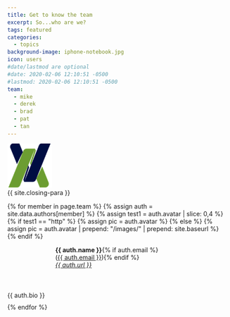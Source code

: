 ```yaml
---
title: Get to know the team
excerpt: So...who are we?
tags: featured
categories:
  - topics
background-image: iphone-notebook.jpg
icon: users
#date/lastmod are optional
#date: 2020-02-06 12:10:51 -0500
#lastmod: 2020-02-06 12:10:51 -0500
team:
  - mike
  - derek
  - brad
  - pat
  - tan
---
```


<div class="row">
  <div class="col-md-4" markdown="1">
  <img height="100px" class="center-block" src="../images/logo.png">
  </div>
  <div class="col-md-8" markdown="1">
  {{ site.closing-para }}
  </div>
</div>

{% for member in page.team %}
{% assign auth = site.data.authors[member] %}
{% assign test1 = auth.avatar | slice: 0,4 %}
{% if test1 == "http" %}
{%   assign pic = auth.avatar %}
{% else %}
{%   assign pic = auth.avatar | prepend: "/images/" | prepend: site.baseurl %}
{% endif %}
<div class="author" style="margin-bottom:10px">
  <div style="display:inline-block;border-radius:7px;overflow:hidden;height:100px;width:100px;background:url({{ pic }});background-size:100px;"></div>
  <div style="display:inline-block;padding-left:5px;vertical-align:top;"><b>{{
    auth.name }}</b>{% if auth.email %}<br />(<a href="mailto:{{ auth.email }}">{{ auth.email }}</a>){% endif %}<br
    /><i><a href="{{ auth.url }}" target="_blank">{{ auth.url }}</a></i>
  </div>
  <div class="auth-desc">{{ auth.bio }}</div>
</div>
{% endfor %}